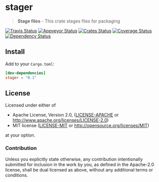 # stager

> **Stage files** - This crate stages files for packaging

[![Travis Status](https://travis-ci.org/crate-ci/stager.svg?branch=master)](https://travis-ci.org/crate-ci/stager) [![Appveyor Status](https://ci.appveyor.com/api/projects/status/n1nqaitd5uja8tsi/branch/master?svg=true)](https://ci.appveyor.com/project/johannhof/stager/branch/master) [![Crates Status](https://img.shields.io/crates/v/liquid.svg)](https://crates.io/crates/liquid) [![Coverage Status](https://coveralls.io/repos/github/crate-ci/stager/badge.svg?branch=master)](https://coveralls.io/github/crate-ci/stager?branch=master) [![Dependency Status](https://dependencyci.com/github/crate-ci/stager/badge)](https://dependencyci.com/github/crate-ci/stager)

## Install

Add to your `Cargo.toml`:

```toml
[dev-dependencies]
stager = "0.1"
```

## License

Licensed under either of

 * Apache License, Version 2.0, ([LICENSE-APACHE](LICENSE-APACHE) or http://www.apache.org/licenses/LICENSE-2.0)
 * MIT license ([LICENSE-MIT](LICENSE-MIT) or http://opensource.org/licenses/MIT)

at your option.

### Contribution

Unless you explicitly state otherwise, any contribution intentionally
submitted for inclusion in the work by you, as defined in the Apache-2.0
license, shall be dual licensed as above, without any additional terms or
conditions.
